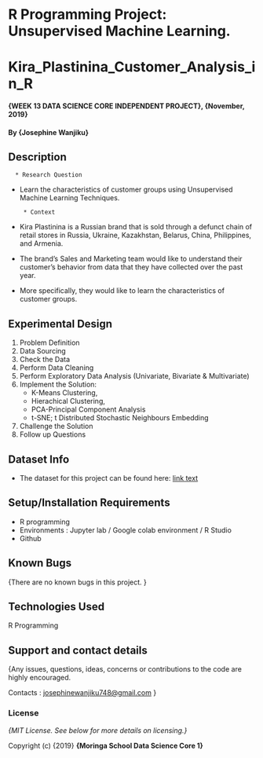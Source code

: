 # R Programming Project: Unsupervised Machine Learning.

# Kira_Plastinina_Customer_Analysis_in_R

#### {WEEK 13 DATA SCIENCE CORE INDEPENDENT PROJECT}, {November, 2019}

#### By **{Josephine Wanjiku}**

## Description

      * Research Question
 
 * Learn the characteristics of customer groups using Unsupervised Machine Learning Techniques.
 
        * Context
        
* Kira Plastinina is a Russian brand that is sold through a defunct chain of retail stores in Russia, Ukraine, Kazakhstan, Belarus, China, Philippines, and Armenia. 
* The brand’s Sales and Marketing team would like to understand their customer’s behavior from data that they have collected over the past year.
* More specifically, they would like to learn the characteristics of customer groups.


## Experimental Design

1. Problem Definition
2. Data Sourcing
3. Check the Data
4. Perform Data Cleaning
5. Perform Exploratory Data Analysis  (Univariate, Bivariate & Multivariate)
6. Implement the Solution: 
    * K-Means Clustering, 
    * Hierachical Clustering,
    * PCA-Principal Component Analysis
    * t-SNE; t Distributed Stochastic Neighbours Embedding
7. Challenge the Solution
8. Follow up Questions

## Dataset Info
*  The dataset for this project can be found here: [link text](http://bit.ly/EcommerceCustomersDataset)

## Setup/Installation Requirements

* R programming
* Environments : Jupyter lab / Google colab environment / R Studio
* Github

## Known Bugs

{There are no known bugs in this project. }

## Technologies Used

R Programming

## Support and contact details

{Any issues, questions, ideas, concerns or contributions to the code are highly encouraged.

 Contacts : josephinewanjiku748@gmail.com }
 
### License

*{MIT License. See below for more details on licensing.}*

Copyright (c) {2019} **{Moringa School Data Science Core 1}**

